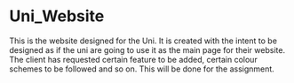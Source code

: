 # Uni_Website
This is the website designed for the Uni.
It is created with the intent to be designed as if the uni are going to use it as the main page for their website. 
The client has requested certain feature to be added, certain colour schemes to be followed and so on.
This will be done for the assignment.